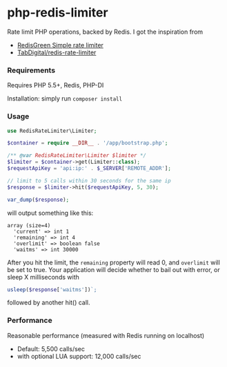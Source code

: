 # php-redis-limiter

Rate limit PHP operations, backed by Redis.
I got the inspiration from 

- [RedisGreen Simple rate limiter](http://www.redisgreen.net/library/ratelimit.html)
- [TabDigital/redis-rate-limiter](https://github.com/TabDigital/redis-rate-limiter)

### Requirements
Requires PHP 5.5+, Redis, PHP-DI

Installation: simply run `composer install`

### Usage

```php
use RedisRateLimiter\Limiter;

$container = require __DIR__ . '/app/bootstrap.php';

/** @var RedisRateLimiter\Limiter $limiter */
$limiter = $container->get(Limiter::class);
$requestApiKey = 'api:ip:' . $_SERVER['REMOTE_ADDR'];

// limit to 5 calls within 30 seconds for the same ip
$response = $limiter->hit($requestApiKey, 5, 30);

var_dump($response);
```

will output something like this:

```
array (size=4)
  'current' => int 1
  'remaining' => int 4
  'overlimit' => boolean false
  'waitms' => int 30000
```

After you hit the limit, the `remaining` property will read 0, and `overlimit` will be set to true. Your application will decide whether to bail out with error, or sleep X milliseconds with

```php
usleep($response['waitms'])`;
```
followed by another hit() call.

### Performance
Reasonable performance (measured with Redis running on localhost)

* Default: 5,500 calls/sec
* with optional LUA support: 12,000 calls/sec

